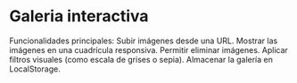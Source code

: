 # Galeria interactiva 
Funcionalidades principales:
Subir imágenes desde una URL.
Mostrar las imágenes en una cuadrícula responsiva.
Permitir eliminar imágenes.
Aplicar filtros visuales (como escala de grises o sepia).
Almacenar la galería en LocalStorage.
